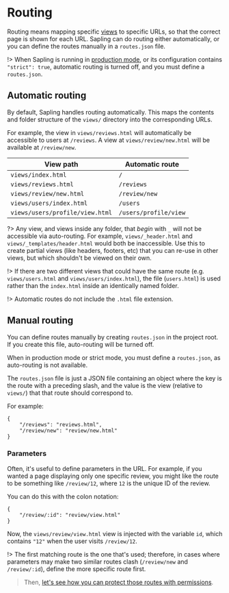 # Routing

Routing means mapping specific [views](/views) to specific URLs, so that the correct page is shown for each URL.  Sapling can do routing either automatically, or you can define the routes manually in a `routes.json` file.

!> When Sapling is running in [production mode](/production), or its configuration contains `"strict": true`, automatic routing is turned off, and you must define a `routes.json`.


## Automatic routing

By default, Sapling handles routing automatically.  This maps the contents and folder structure of the `views/` directory into the corresponding URLs.

For example, the view in `views/reviews.html` will automatically be accessible to users at `/reviews`.  A view at `views/review/new.html` will be available at `/review/new`.

| View path                        | Automatic route        |
|----------------------------------|------------------------|
| `views/index.html`               | `/`                    |
| `views/reviews.html`             | `/reviews`             |
| `views/review/new.html`          | `/review/new`          |
| `views/users/index.html`         | `/users`               |
| `views/users/profile/view.html`  | `/users/profile/view`  |

?> Any view, and views inside any folder, that *begin* with `_` will not be accessible via auto-routing.  For example, `views/_header.html` and `views/_templates/header.html` would both be inaccessible.  Use this to create partial views (like headers, footers, etc) that you can re-use in other views, but which shouldn't be viewed on their own.

!> If there are two different views that could have the same route (e.g. `views/users.html` and `views/users/index.html`), the file (`users.html`) is used rather than the `index.html` inside an identically named folder.

!> Automatic routes do not include the `.html` file extension.


## Manual routing

You can define routes manually by creating `routes.json` in the project root.  If you create this file, auto-routing will be turned off.

When in production mode or strict mode, you must define a `routes.json`, as auto-routing is not available.

The `routes.json` file is just a JSON file containing an object where the key is the route with a preceding slash, and the value is the view (relative to `views/`) that that route should correspond to.

For example:

    {
        "/reviews": "reviews.html",
        "/review/new": "review/new.html"
    }


### Parameters

Often, it's useful to define parameters in the URL.  For example, if you wanted a page displaying only one specific review, you might like the route to be something like `/review/12`, where `12` is the unique ID of the review.

You can do this with the colon notation:

    {
        "/review/:id": "review/view.html"
    }

Now, the `views/review/view.html` view is injected with the variable `id`, which contains `"12"` when the user visits `/review/12`.

!> The first matching route is the one that's used; therefore, in cases where parameters may make two similar routes clash (`/review/new` and `/review/:id`), define the more specific route first.


> Then, [let's see how you can protect those routes with permissions](/permissions).